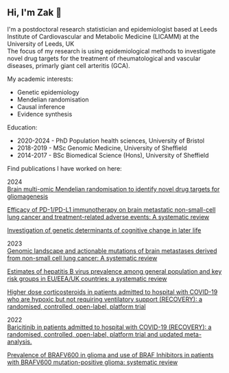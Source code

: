 
## Hi, I'm Zak 👋
<p>I'm a postdoctoral research statistician and epidemiologist based at Leeds Institute of Cardiovascular and Metabolic Medicine (LICAMM) at the University of Leeds, UK <br>
The focus of my research is using epidemiological methods to investigate novel drug targets for the treatment of rheumatological and vascular diseases, primarly giant cell arteritis (GCA).

<p>My academic interests:<br>
<ul>
<li>Genetic epidemiology</li>
<li>Mendelian randomisation</li>
<li>Causal inference</li>
<li>Evidence synthesis</li>
</ul>
<p>Education:
<ul>
<li>2020-2024 - PhD Population health sciences, University of Bristol</li>
<li>2018-2019 - MSc Genomic Medicine, University of Sheffield</li>
<li>2014-2017 - BSc Biomedical Science (Hons), University of Sheffield</li>
</ul>
<p>Find publications I have worked on here:<br>

2024<br>
[Brain multi-omic Mendelian randomisation to identify novel drug targets for gliomagenesis](https://pubmed.ncbi.nlm.nih.gov/39565278/)<br>

[Efficacy of PD-1/PD-L1 immunotherapy on brain metastatic non-small-cell lung cancer and treatment-related adverse events: A systematic review](https://pubmed.ncbi.nlm.nih.gov/38331301/)<br>

[Investigation of genetic determinants of cognitive change in later life](https://pubmed.ncbi.nlm.nih.gov/38238328/)<br>

2023<br>
[Genomic landscape and actionable mutations of brain metastases derived from non-small cell lung cancer: A systematic review](https://pubmed.ncbi.nlm.nih.gov/38130901/)<br>

[Estimates of hepatitis B virus prevalence among general population and key risk groups in EU/EEA/UK countries: a systematic review](https://pubmed.ncbi.nlm.nih.gov/37498533/)<br>

[Higher dose corticosteroids in patients admitted to hospital with COVID-19 who are hypoxic but not requiring ventilatory support (RECOVERY): a randomised, controlled, open-label, platform trial](https://pubmed.ncbi.nlm.nih.gov/37060915/)<br>

2022<br>
[Baricitinib in patients admitted to hospital with COVID-19 (RECOVERY): a randomised, controlled, open-label, platform trial and updated meta-analysis.](https://pubmed.ncbi.nlm.nih.gov/35908569/)<br>

[Prevalence of BRAFV600 in glioma and use of BRAF Inhibitors in patients with BRAFV600 mutation-positive glioma: systematic review](https://pubmed.ncbi.nlm.nih.gov/34718782/)<br>
